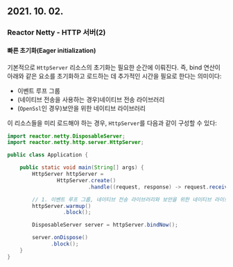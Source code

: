 ## 2021. 10. 02.

### Reactor Netty - HTTP 서버(2)

#### 빠른 초기화(Eager initialization)

기본적으로 `HttpServer` 리소스의 초기화는 필요한 순간에 이뤄진다. 즉, bind 연산이 아래와 같은 요소를 초기화하고 로드하는 데 추가적인 시간을 필요로 한다는 의미이다:

* 이벤트 루프 그룹
* (네이티브 전송을 사용하는 경우)네이티브 전송 라이브러리
* (`OpenSsl`인 경우)보안을 위한 네이티브 라이브러리

이 리소스들을 미리 로드해야 하는 경우, `HttpServer`를 다음과 같이 구성할 수 있다:

```java
import reactor.netty.DisposableServer;
import reactor.netty.http.server.HttpServer;

public class Application {

	public static void main(String[] args) {
		HttpServer httpServer =
				HttpServer.create()
				          .handle((request, response) -> request.receive().then());

        // 1. 이벤트 루프 그롭, 네이티브 전송 라이브러리와 보안을 위한 네이티브 라이브러리를 초기화하고 로드한다
		httpServer.warmup() 
		          .block();

		DisposableServer server = httpServer.bindNow();

		server.onDispose()
		      .block();
	}
}
```

